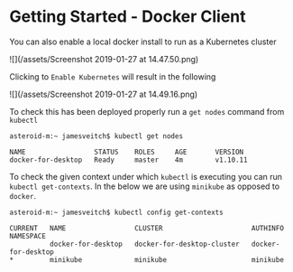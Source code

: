 # Getting Started - Docker Client

You can also enable a local docker install to run as a Kubernetes cluster

![](/assets/Screenshot 2019-01-27 at 14.47.50.png)

Clicking to `Enable Kubernetes` will result in the following

![](/assets/Screenshot 2019-01-27 at 14.49.16.png)

To check this has been deployed properly run a `get nodes` command from `kubectl`

```
asteroid-m:~ jamesveitch$ kubectl get nodes

NAME                 STATUS    ROLES     AGE       VERSION
docker-for-desktop   Ready     master    4m        v1.10.11
```

To check the given context under which `kubectl` is executing you can run `kubectl get-contexts`. In the below we are using `minikube` as opposed to `docker`.

```
asteroid-m:~ jamesveitch$ kubectl config get-contexts

CURRENT   NAME                 CLUSTER                      AUTHINFO             NAMESPACE
          docker-for-desktop   docker-for-desktop-cluster   docker-for-desktop   
*         minikube             minikube                     minikube             

```



